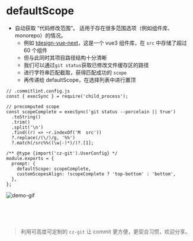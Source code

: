 # defaultScope

- 自动获取 “代码修改范围”。 适用于存在很多范围选项（例如组件库、monorepo）的情况。
  - 例如 [tdesign-vue-next](https://github.com/Tencent/tdesign-vue-next)，这是一个 vue3 组件库，在 `src` 中存储了超过 60 个组件
  - 但与此同时其项目路径结构十分清晰
  - 我们可以通过`git status`获取已修改文件缓存区的路径
  - 进行字符串匹配截取，获得匹配成功的 `scope`
  - 再传递给 defaultScope，在选择列表中进行置顶

```js{5-11,16,17}
// .commitlint.config.js
const { execSync } = require('child_process');

// precomputed scope
const scopeComplete = execSync('git status --porcelain || true')
  .toString()
  .trim()
  .split('\n')
  .find((r) => ~r.indexOf('M  src'))
  ?.replace(/(\/)/g, '%%')
  ?.match(/src%%((\w|-)*)/)?.[1];

/** @type {import('cz-git').UserConfig} */
module.exports = {
  prompt: {
    defaultScope: scopeComplete,
    customScopesAlign: !scopeComplete ? 'top-bottom' : 'bottom',
  },
};
```

![demo-gif](https://user-images.githubusercontent.com/40693636/170404847-bc1a76d5-f7bb-4ec6-9c1f-5476ba7fceee.gif)


<br>
<br>
<br>

> 利用可高度可定制的 `cz-git` 让 commit 更方便，更契合习惯，欢迎分享。
